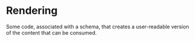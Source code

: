 # Rendering

Some code, associated with a schema, that creates a user-readable version of the
content that can be consumed.
